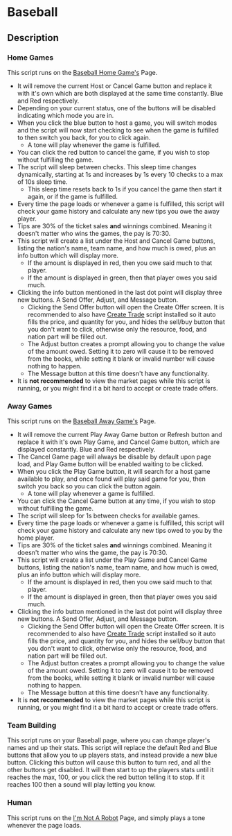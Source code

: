 # Baseball

## Description

### Home Games

This script runs on the [Baseball Home Game's](https://politicsandwar.com/obl/host/) Page.
- It will remove the current Host or Cancel Game button and replace it with it's own which are both displayed at the same time constantly. Blue and Red respectively.
- Depending on your current status, one of the buttons will be disabled indicating which mode you are in.
- When you click the blue button to host a game, you will switch modes and the script will now start checking to see when the game is fulfilled to then switch you back, for you to click again.
  - A tone will play whenever the game is fulfilled.
- You can click the red button to cancel the game, if you wish to stop without fulfilling the game.
- The script will sleep between checks. This sleep time changes dynamically, starting at 1s and increases by 1s every 10 checks to a max of 10s sleep time.
  - This sleep time resets back to 1s if you cancel the game then start it again, or if the game is fulfilled.
- Every time the page loads or whenever a game is fulfilled, this script will check your game history and calculate any new tips you owe the away player.
- Tips are 30% of the ticket sales **and** winnings combined. Meaning it doesn't matter who wins the games, the pay is 70:30.
- This script will create a list under the Host and Cancel Game buttons, listing the nation's name, team name, and how much is owed, plus an info button which will display more.
  - If the amount is displayed in red, then you owe said much to that player.
  - If the amount is displayed in green, then that player owes you said much.
- Clicking the info button mentioned in the last dot point will display three new buttons. A Send Offer, Adjust, and Message button.
  - Clicking the Send Offer button will open the Create Offer screen. It is recommended to also have [Create Trade](https://github.com/BlackAsLight/DocScripts/blob/main/Trading/Create%20Trade.user.js) script installed so it auto fills the price, and quantity for you, and hides the sell/buy button that you don't want to click, otherwise only the resource, food, and nation part will be filled out.
  - The Adjust button creates a prompt allowing you to change the value of the amount owed. Setting it to zero will cause it to be removed from the books, while setting it blank or invalid number will cause nothing to happen.
  - The Message button at this time doesn't have any functionality.
- It is **not recommended** to view the market pages while this script is running, or you might find it a bit hard to accept or create trade offers.

### Away Games

This script runs on the [Baseball Away Game's](https://politicsandwar.com/obl/play/) Page.
- It will remove the current Play Away Game button or Refresh button and replace it with it's own Play Game, and Cancel Game button, which are displayed constantly. Blue and Red respectively.
- The Cancel Game page will always be disable by default upon page load, and Play Game button will be enabled waiting to be clicked.
- When you click the Play Game button, it will search for a host game available to play, and once found will play said game for you, then switch you back so you can click the button again.
  - A tone will play whenever a game is fulfilled.
- You can click the Cancel Game button at any time, if you wish to stop without fulfilling the game.
- The script will sleep for 1s between checks for available games.
- Every time the page loads or whenever a game is fulfilled, this script will check your game history and calculate any new tips owed to you by the home player.
- Tips are 30% of the ticket sales **and** winnings combined. Meaning it doesn't matter who wins the game, the pay is 70:30.
- This script will create a list under the Play Game and Cancel Game buttons, listing the nation's name, team name, and how much is owed, plus an info button which will display more.
  - If the amount is displayed in red, then you owe said much to that player.
  - If the amount is displayed in green, then that player owes you said much.
- Clicking the info button mentioned in the last dot point will display three new buttons. A Send Offer, Adjust, and Message button.
  - Clicking the Send Offer button will open the Create Offer screen. It is recommended to also have [Create Trade](https://github.com/BlackAsLight/DocScripts/blob/main/Trading/Create%20Trade.user.js) script installed so it auto fills the price, and quantity for you, and hides the sell/buy button that you don't want to click, otherwise only the resource, food, and nation part will be filled out.
  - The Adjust button creates a prompt allowing you to change the value of the amount owed. Setting it to zero will cause it to be removed from the books, while setting it blank or invalid number will cause nothing to happen.
  - The Message button at this time doesn't have any functionality.
- It is **not recommended** to view the market pages while this script is running, or you might find it a bit hard to accept or create trade offers.

### Team Building

This script runs on your Baseball page, where you can change player's names and up their stats. This script will replace the default Red and Blue buttons that allow you to up players stats, and instead provide a new blue button. Clicking this button will cause this button to turn red, and all the other buttons get disabled. It will then start to up the players stats until it reaches the max, 100, or you click the red button telling it to stop. If it reaches 100 then a sound will play letting you know.

### Human

This script runs on the [I'm Not A Robot](https://politicsandwar.com/human/) Page, and simply plays a tone whenever the page loads.
